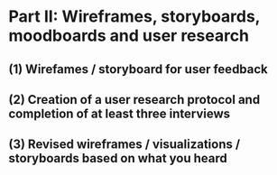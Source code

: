 # Part II: Wireframes, storyboards, moodboards and user research

## (1) Wirefames / storyboard for user feedback

## (2) Creation of a user research protocol and completion of at least three interviews

## (3) Revised wireframes / visualizations / storyboards based on what you heard
